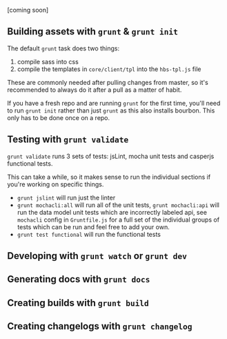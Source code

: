 [coming soon]

## Building assets with `grunt` & `grunt init`

The default `grunt` task does two things: 
1. compile sass into css
2. compile the templates in `core/client/tpl` into the `hbs-tpl.js` file

These are commonly needed after pulling changes from master, so it's recommended to always do it after a pull as a matter of habit.

If you have a fresh repo and are running `grunt` for the first time, you'll need to run `grunt init` rather than just `grunt` as this also installs bourbon. This only has to be done once on a repo.

## Testing with `grunt validate`

`grunt validate` runs 3 sets of tests: jsLint, mocha unit tests and casperjs functional tests.

This can take a while, so it makes sense to run the individual sections if you're working on specific things.

- `grunt jslint` will run just the linter
- `grunt mochacli:all` will run all of the unit tests, `grunt mochacli:api` will run the data model unit tests which are incorrectly labeled api, see `mochacli` config in `Gruntfile.js` for a full set of the individual groups of tests which can be run and feel free to add your own.
- `grunt test functional` will run the functional tests

## Developing with `grunt watch` or `grunt dev`

## Generating docs with `grunt docs`

## Creating builds with `grunt build`

## Creating changelogs with `grunt changelog`